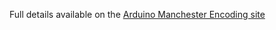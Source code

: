 Full details available on the [Arduino Manchester Encoding site](http://mchr3k.github.com/arduino-libs-manchester/)